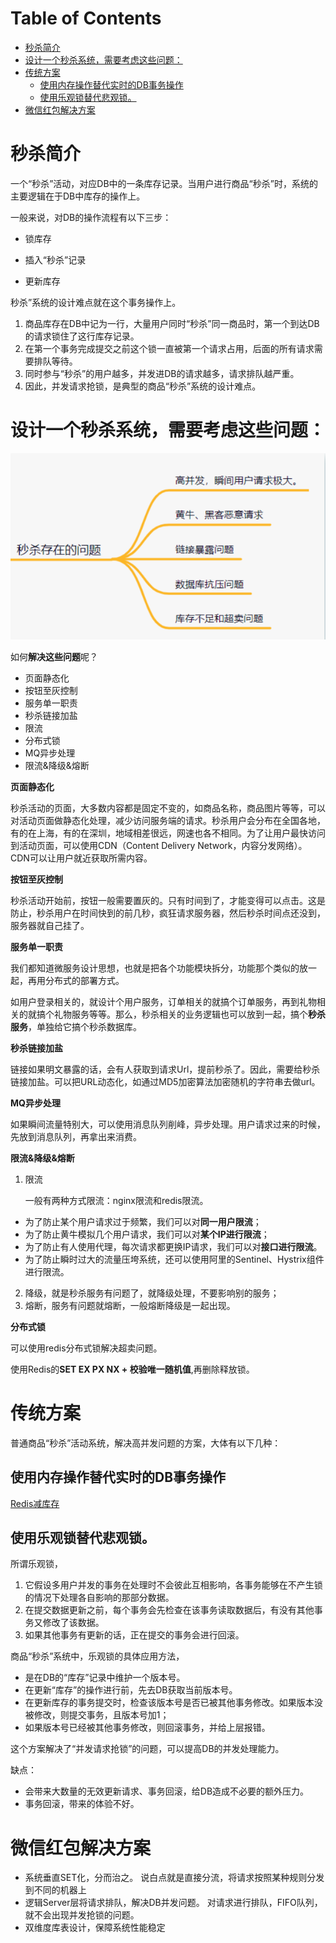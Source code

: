 # Table of Contents

* [秒杀简介](#秒杀简介)
* [设计一个秒杀系统，需要考虑这些问题：](#设计一个秒杀系统需要考虑这些问题)
* [传统方案](#传统方案)
  * [使用内存操作替代实时的DB事务操作](#使用内存操作替代实时的db事务操作)
  * [使用乐观锁替代悲观锁。](#使用乐观锁替代悲观锁)
* [微信红包解决方案](#微信红包解决方案)


# 秒杀简介

一个“秒杀”活动，对应DB中的一条库存记录。当用户进行商品“秒杀”时，系统的主要逻辑在于DB中库存的操作上。

一般来说，对DB的操作流程有以下三步：

+ 锁库存

+ 插入“秒杀”记录

+ 更新库存

秒杀”系统的设计难点就在这个事务操作上。

1. 商品库存在DB中记为一行，大量用户同时“秒杀”同一商品时，第一个到达DB的请求锁住了这行库存记录。
2. 在第一个事务完成提交之前这个锁一直被第一个请求占用，后面的所有请求需要排队等待。
3. 同时参与“秒杀”的用户越多，并发进DB的请求越多，请求排队越严重。
4. 因此，并发请求抢锁，是典型的商品“秒杀”系统的设计难点。



# 设计一个秒杀系统，需要考虑这些问题：



![image-20220421202414614](.images/image-20220421202414614.png)





如何**解决这些问题**呢？

- 页面静态化
- 按钮至灰控制
- 服务单一职责
- 秒杀链接加盐
- 限流
- 分布式锁
- MQ异步处理
- 限流&降级&熔断



**页面静态化**

秒杀活动的页面，大多数内容都是固定不变的，如商品名称，商品图片等等，可以对活动页面做静态化处理，减少访问服务端的请求。秒杀用户会分布在全国各地，有的在上海，有的在深圳，地域相差很远，网速也各不相同。为了让用户最快访问到活动页面，可以使用CDN（Content Delivery Network，内容分发网络）。CDN可以让用户就近获取所需内容。

**按钮至灰控制**

秒杀活动开始前，按钮一般需要置灰的。只有时间到了，才能变得可以点击。这是防止，秒杀用户在时间快到的前几秒，疯狂请求服务器，然后秒杀时间点还没到，服务器就自己挂了。

**服务单一职责**

我们都知道微服务设计思想，也就是把各个功能模块拆分，功能那个类似的放一起，再用分布式的部署方式。

如用户登录相关的，就设计个用户服务，订单相关的就搞个订单服务，再到礼物相关的就搞个礼物服务等等。那么，秒杀相关的业务逻辑也可以放到一起，搞个**秒杀服务**，单独给它搞个秒杀数据库。



**秒杀链接加盐**

链接如果明文暴露的话，会有人获取到请求Url，提前秒杀了。因此，需要给秒杀链接加盐。可以把URL动态化，如通过MD5加密算法加密随机的字符串去做url。



**MQ异步处理**

如果瞬间流量特别大，可以使用消息队列削峰，异步处理。用户请求过来的时候，先放到消息队列，再拿出来消费。



**限流&降级&熔断**

1. 限流

   一般有两种方式限流：nginx限流和redis限流。

- 为了防止某个用户请求过于频繁，我们可以对**同一用户限流**；
- 为了防止黄牛模拟几个用户请求，我们可以对**某个IP进行限流**；
- 为了防止有人使用代理，每次请求都更换IP请求，我们可以对**接口进行限流**。
- 为了防止瞬时过大的流量压垮系统，还可以使用阿里的Sentinel、Hystrix组件进行限流。

2. 降级，就是秒杀服务有问题了，就降级处理，不要影响别的服务；
3. 熔断，服务有问题就熔断，一般熔断降级是一起出现。

**分布式锁**

可以使用redis分布式锁解决超卖问题。

使用Redis的**SET EX PX NX + 校验唯一随机值**,再删除释放锁。



# 传统方案



普通商品“秒杀”活动系统，解决高并发问题的方案，大体有以下几种：



## 使用内存操作替代实时的DB事务操作

[Redis减库存](../G.数据库/Redis/Redis减库存.md)


## 使用乐观锁替代悲观锁。

所谓乐观锁，

1. 它假设多用户并发的事务在处理时不会彼此互相影响，各事务能够在不产生锁的情况下处理各自影响的那部分数据。
2. 在提交数据更新之前，每个事务会先检查在该事务读取数据后，有没有其他事务又修改了该数据。
3. 如果其他事务有更新的话，正在提交的事务会进行回滚。

商品“秒杀”系统中，乐观锁的具体应用方法，

- 是在DB的“库存”记录中维护一个版本号。
- 在更新“库存”的操作进行前，先去DB获取当前版本号。
- 在更新库存的事务提交时，检查该版本号是否已被其他事务修改。如果版本没被修改，则提交事务，且版本号加1；
- 如果版本号已经被其他事务修改，则回滚事务，并给上层报错。

这个方案解决了“并发请求抢锁”的问题，可以提高DB的并发处理能力。



缺点：

- 会带来大数量的无效更新请求、事务回滚，给DB造成不必要的额外压力。
- 事务回滚，带来的体验不好。



# 微信红包解决方案

- 系统垂直SET化，分而治之。
  说白点就是直接分流，将请求按照某种规则分发到不同的机器上
- 逻辑Server层将请求排队，解决DB并发问题。
  对请求进行排队，FIFO队列，就不会出现并发抢锁的问题。
- 双维度库表设计，保障系统性能稳定
  


